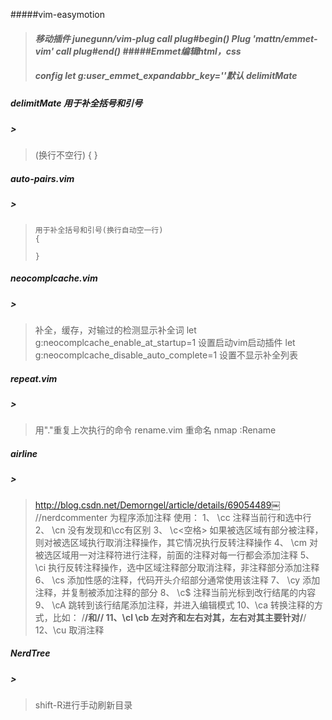 #####vim-easymotion<h5>
> 移动插件
> junegunn/vim-plug
> call plug#begin()
> Plug 'mattn/emmet-vim'
> call plug#end()
#####Emmet编辑html，css<h5>
> config
> let g:user_emmet_expandabbr_key='<c-e>'默认<c-y>
> delimitMate
##### delimitMate 用于补全括号和引号<h5>>
> (换行不空行)
> {
> }
##### auto-pairs.vim<h5>>
>     用于补全括号和引号(换行自动空一行)
>     {
> 
>     }
##### neocomplcache.vim<h5>>
>  补全，缓存，对输过的检测显示补全词
>  let g:neocomplcache_enable_at_startup=1
>  设置启动vim启动插件
>  let g:neocomplcache_disable_auto_complete=1
>  设置不显示补全列表
##### repeat.vim<h5>>
>  用"."重复上次执行的命令
>  rename.vim
>  重命名
>  nmap <F2> :Rename<Space>
> 
##### airline<h5>>
>  http://blog.csdn.net/Demorngel/article/details/69054489￼
>  //nerdcommenter
>  为程序添加注释
>  使用：
> 1、 \cc 注释当前行和选中行
> 2、 \cn 没有发现和\cc有区别
> 3、 \c<空格> 如果被选区域有部分被注释，则对被选区域执行取消注释操作，其它情况执行反转注释操作
> 4、 \cm 对被选区域用一对注释符进行注释，前面的注释对每一行都会添加注释
> 5、 \ci 执行反转注释操作，选中区域注释部分取消注释，非注释部分添加注释
> 6、 \cs 添加性感的注释，代码开头介绍部分通常使用该注释
> 7、 \cy 添加注释，并复制被添加注释的部分
> 8、 \c$ 注释当前光标到改行结尾的内容
> 9、 \cA 跳转到该行结尾添加注释，并进入编辑模式
> 10、\ca 转换注释的方式，比如： /**/和//
> 11、\cl \cb 左对齐和左右对其，左右对其主要针对/**/
> 12、\cu 取消注释
##### NerdTree<h5>>
> shift-R进行手动刷新目录
> 
> 
